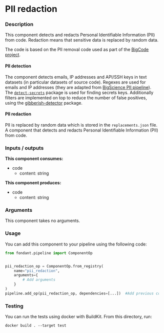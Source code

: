 # PII redaction

### Description
This component detects and redacts Personal Identifiable Information (PII) from code. 
Redaction means that sensitive data is replaced by random data.

The code is based on the PII removal code used as part of the 
[BigCode project](https://github.com/bigcode-project/bigcode-dataset/tree/main/pii).

#### PII detection

The component detects emails, IP addresses and API/SSH keys in text datasets (in particular 
datasets of source code). Regexes are used for emails and IP addresses (they are adapted from 
[BigScience PII pipeline](https://github.com/bigscience-workshop/data-preparation/tree/main/preprocessing/training/02_pii)). 
The [`detect-secrets`](https://github.com/Yelp/detect-secrets) package is used for finding 
secrets keys. Additionally filters are implemented on top to reduce the number of false 
positives, using the [gibberish-detector](https://github.com/domanchi/gibberish-detector) package.

#### PII redaction

PII is replaced by random data which is stored in the `replacements.json` file.
A component that detects and redacts Personal Identifiable Information (PII) from 
code.


### Inputs / outputs

**This component consumes:**
- code
  - content: string

**This component produces:**
- code
  - content: string

### Arguments

This component takes no arguments.

### Usage

You can add this component to your pipeline using the following code:

```python
from fondant.pipeline import ComponentOp


pii_redaction_op = ComponentOp.from_registry(
    name="pii_redaction",
    arguments={
        # Add arguments
    }
)
pipeline.add_op(pii_redaction_op, dependencies=[...])  #Add previous component as dependency
```

### Testing

You can run the tests using docker with BuildKit. From this directory, run:
```
docker build . --target test
```